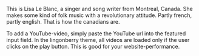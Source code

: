 <!--t Music Video from Montreal t-->
<!--d  d-->
<!--tag hidden tag-->
<!--video https://www.youtube.com/watch?v=s8qj4TFkzfo video-->

This is Lisa Le Blanc, a singer and song writer from Montreal, Canada. She makes some kind of folk music with a revolutionary attitude. Partly french, partly english. That is how the canadians are. 

To add a YouTube-video, simply paste the YouTube url into the featured input field. In the lingonberry theme, all videos are loaded only if the user clicks on the play button. This is good for your website-performance. 